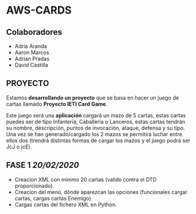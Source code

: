 # AWS-CARDS

## Colaboradores
  - Adria Aranda
  - Aaron Marcos
  - Adrian Pradas
  - David Castilla

## PROYECTO

Estamos **desarrollando un proyecto** que se basa en hacer un juego de cartas llamado **Proyecto IETI Card Game**.

Este juego será una **aplicación** cargará un mazo de 5 cartas, estas cartas puedes ser de tipo Infanteria, Caballeria o Lanceros, estas cartas tendrán su nombre, descripción, puntos de invocación, ataque, defensa y su tipo. Una vez se han generado/cargado los 2 mazos se permitirá luchar entre ellos dos (trendrá distintas formas de cargar los mazos y el juego podrá ser JcJ o jcE).

## FASE 1 *20/02/2020*

- Creacion XML con minimo 20 cartas (valido contra el DTD proporcionado).
- Creacion del menú, dónde aparezcan las opciones (funcionales cargar cartas, cargas cartas Enemigo).
- Cargas cartas del fichero XML en Python.

